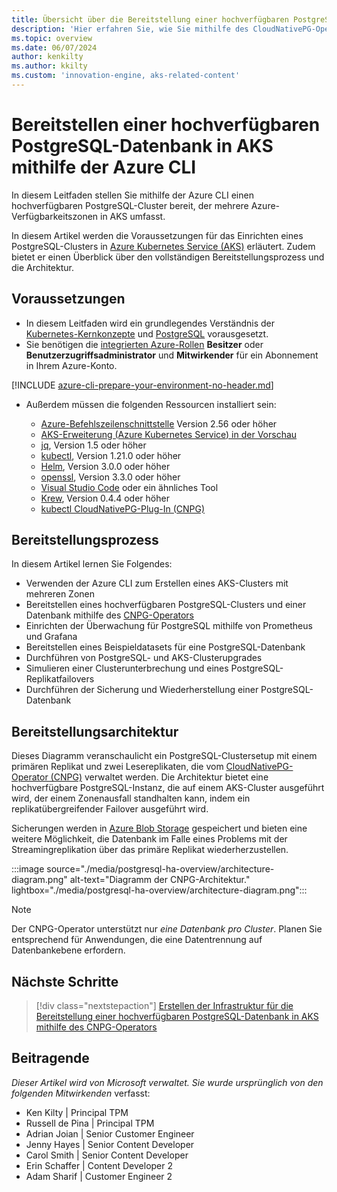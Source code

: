 ```yaml
---
title: Übersicht über die Bereitstellung einer hochverfügbaren PostgreSQL-Datenbank in AKS mithilfe der Azure CLI
description: 'Hier erfahren Sie, wie Sie mithilfe des CloudNativePG-Operators eine hochverfügbare PostgreSQL-Datenbank in AKS bereitstellen.'
ms.topic: overview
ms.date: 06/07/2024
author: kenkilty
ms.author: kkilty
ms.custom: 'innovation-engine, aks-related-content'
---
```

# Bereitstellen einer hochverfügbaren PostgreSQL-Datenbank in AKS mithilfe der Azure CLI

In diesem Leitfaden stellen Sie mithilfe der Azure CLI einen hochverfügbaren PostgreSQL-Cluster bereit, der mehrere Azure-Verfügbarkeitszonen in AKS umfasst.

In diesem Artikel werden die Voraussetzungen für das Einrichten eines PostgreSQL-Clusters in [Azure Kubernetes Service (AKS)][what-is-aks] erläutert. Zudem bietet er einen Überblick über den vollständigen Bereitstellungsprozess und die Architektur.

## Voraussetzungen

* In diesem Leitfaden wird ein grundlegendes Verständnis der [Kubernetes-Kernkonzepte][core-kubernetes-concepts] und [PostgreSQL][postgresql] vorausgesetzt.
* Sie benötigen die [integrierten Azure-Rollen][azure-roles] **Besitzer** oder **Benutzerzugriffsadministrator** und **Mitwirkender** für ein Abonnement in Ihrem Azure-Konto.

[!INCLUDE [azure-cli-prepare-your-environment-no-header.md](~/reusable-content/azure-cli/azure-cli-prepare-your-environment-no-header.md)]

* Außerdem müssen die folgenden Ressourcen installiert sein:

  * [Azure-Befehlszeilenschnittstelle](/cli/azure/install-azure-cli) Version 2.56 oder höher
  * [AKS-Erweiterung (Azure Kubernetes Service) in der Vorschau][aks-preview]
  * [jq][jq], Version 1.5 oder höher
  * [kubectl][install-kubectl], Version 1.21.0 oder höher
  * [Helm][install-helm], Version 3.0.0 oder höher
  * [openssl][install-openssl], Version 3.3.0 oder höher
  * [Visual Studio Code][install-vscode] oder ein ähnliches Tool
  * [Krew][install-krew], Version 0.4.4 oder höher
  * [kubectl CloudNativePG-Plug-In (CNPG)][cnpg-plugin]

## Bereitstellungsprozess

In diesem Artikel lernen Sie Folgendes:

* Verwenden der Azure CLI zum Erstellen eines AKS-Clusters mit mehreren Zonen
* Bereitstellen eines hochverfügbaren PostgreSQL-Clusters und einer Datenbank mithilfe des [CNPG-Operators][cnpg-plugin]
* Einrichten der Überwachung für PostgreSQL mithilfe von Prometheus und Grafana
* Bereitstellen eines Beispieldatasets für eine PostgreSQL-Datenbank
* Durchführen von PostgreSQL- und AKS-Clusterupgrades
* Simulieren einer Clusterunterbrechung und eines PostgreSQL-Replikatfailovers
* Durchführen der Sicherung und Wiederherstellung einer PostgreSQL-Datenbank

## Bereitstellungsarchitektur

Dieses Diagramm veranschaulicht ein PostgreSQL-Clustersetup mit einem primären Replikat und zwei Lesereplikaten, die vom [CloudNativePG-Operator (CNPG)](https://cloudnative-pg.io/) verwaltet werden. Die Architektur bietet eine hochverfügbare PostgreSQL-Instanz, die auf einem AKS-Cluster ausgeführt wird, der einem Zonenausfall standhalten kann, indem ein replikatübergreifender Failover ausgeführt wird.

Sicherungen werden in [Azure Blob Storage](/azure/storage/blobs/) gespeichert und bieten eine weitere Möglichkeit, die Datenbank im Falle eines Problems mit der Streamingreplikation über das primäre Replikat wiederherzustellen.

:::image source="./media/postgresql-ha-overview/architecture-diagram.png" alt-text="Diagramm der CNPG-Architektur." lightbox="./media/postgresql-ha-overview/architecture-diagram.png":::

> [!NOTE]
> Der CNPG-Operator unterstützt nur *eine Datenbank pro Cluster*. Planen Sie entsprechend für Anwendungen, die eine Datentrennung auf Datenbankebene erfordern.

## Nächste Schritte

> [!div class="nextstepaction"]
> [Erstellen der Infrastruktur für die Bereitstellung einer hochverfügbaren PostgreSQL-Datenbank in AKS mithilfe des CNPG-Operators][create-infrastructure]

## Beitragende

*Dieser Artikel wird von Microsoft verwaltet. Sie wurde ursprünglich von den folgenden Mitwirkenden* verfasst:

* Ken Kilty | Principal TPM
* Russell de Pina | Principal TPM
* Adrian Joian | Senior Customer Engineer
* Jenny Hayes | Senior Content Developer
* Carol Smith | Senior Content Developer
* Erin Schaffer | Content Developer 2
* Adam Sharif | Customer Engineer 2

<!-- LINKS -->
[what-is-aks]: ./what-is-aks.md
[postgresql]: https://www.postgresql.org/
[core-kubernetes-concepts]: ./concepts-clusters-workloads.md
[azure-roles]: ../role-based-access-control/built-in-roles.md
[aks-preview]: ./draft.md#install-the-aks-preview-azure-cli-extension
[jq]: https://jqlang.github.io/jq/
[install-kubectl]: https://kubernetes.io/docs/tasks/tools/install-kubectl/
[install-helm]: https://helm.sh/docs/intro/install/
[install-openssl]: https://www.openssl.org/
[install-vscode]: https://code.visualstudio.com/Download
[install-krew]: https://krew.sigs.k8s.io/
[cnpg-plugin]: https://cloudnative-pg.io/documentation/current/kubectl-plugin/#using-krew
[create-infrastructure]: ./create-postgresql-ha.md
